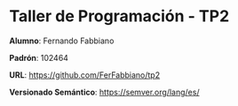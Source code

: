 # Taller de Programación - TP2

**Alumno**: Fernando Fabbiano

**Padrón**: 102464

**URL**: https://github.com/FerFabbiano/tp2

**Versionado Semántico**: https://semver.org/lang/es/


